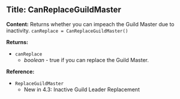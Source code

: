 ## Title: CanReplaceGuildMaster

**Content:**
Returns whether you can impeach the Guild Master due to inactivity.
`canReplace = CanReplaceGuildMaster()`

**Returns:**
- `canReplace`
  - *boolean* - true if you can replace the Guild Master.

**Reference:**
- `ReplaceGuildMaster`
  - New in 4.3: Inactive Guild Leader Replacement